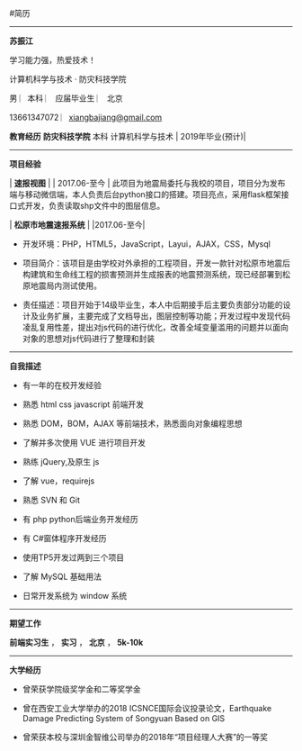 #简历

***

**苏振江**  

学习能力强，热爱技术！  

计算机科学与技术 · 防灾科技学院 

  男 ︳本科 ︳ 应届毕业生 ︳ 北京

13661347072 ︳[xiangbajiang@gmail.com](mailto:example@exampleabc.com) 

**教育经历** 
**防灾科技学院**
本科 计算机科学与技术
| 2019年毕业(预计)|

***

**项目经验** 

| **速报视图** |  | 2017.06-至今 |
此项目为地震局委托与我校的项目，项目分为发布端与移动微信端，本人负责后台python接口的搭建。项目亮点，采用flask框架接口式开发，负责读取shp文件中的图层信息。

| **松原市地震速报系统** | |2017.06-至今|

- 开发环境：PHP，HTML5，JavaScript，Layui，AJAX，CSS，Mysql

- 项目简介：该项目是由学校对外承担的工程项目，开发一款针对松原市地震后构建筑和生命线工程的损害预测并生成报表的地震预测系统，现已经部署到松原地震局内测试使用。 

- 责任描述：项目开始于14级毕业生，本人中后期接手后主要负责部分功能的设计及业务扩展，主要完成了文档导出，图层控制等功能；开发过程中发现代码凌乱复用性差，提出对js代码的进行优化，改善全域变量滥用的问题并以面向对象的思想对js代码进行了整理和封装

***

**自我描述**  

- 有一年的在校开发经验 

- 熟悉 html css javascript 前端开发

- 熟悉 DOM，BOM，AJAX 等前端技术，熟悉面向对象编程思想

- 了解并多次使用 VUE 进行项目开发

- 熟练 jQuery,及原生 js

- 了解 vue，requirejs 

- 熟悉 SVN 和 Git 

- 有 php python后端业务开发经历

- 有 C#窗体程序开发经历 

- 使用TP5开发过两到三个项目 

- 了解 MySQL 基础用法

- 日常开发系统为 window 系统

***

**期望工作**  

**前端实习生** ， **实习** ， **北京** ， **5k-10k**  

***

**大学经历**  

- 曾荣获学院级奖学金和二等奖学金

- 曾在西安工业大学举办的2018 ICSNCE国际会议投录论文，Earthquake Damage Predicting System of Songyuan Based on GIS

- 曾荣获本校与深圳金智维公司举办的2018年“项目经理人大赛”的一等奖
